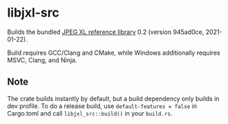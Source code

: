 # libjxl-src

Builds the bundled [JPEG XL reference library](https://gitlab.com/wg1/jpeg-xl) 0.2 (version 945ad0ce, 2021-01-22).

Build requires GCC/Clang and CMake, while Windows additionally requires MSVC, Clang, and Ninja.

## Note

The crate builds instantly by default, but a build dependency only builds in dev profile. To do a release build, use `default-features = false` in Cargo.toml and call `libjxl_src::build()` in your `build.rs`.
